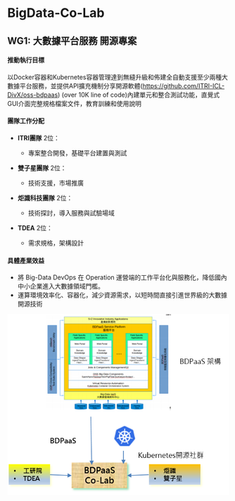 # BigData-Co-Lab

## WG1: 大數據平台服務 開源專案   

#### 推動執行目標
以Docker容器和Kubernetes容器管理達到無縫升級和佈建全自動支援至少兩種大數據平台服務，並提供API擴充機制分享開源軟體(https://github.com/ITRI-ICL-DivX/oss-bdpaas) (over 10K line of code)內建單元和整合測試功能，直覺式GUI介面完整規格檔案文件，教育訓練和使用說明

#### 團隊工作分配

* <b>ITRI團隊</b> 2位：
  * 專案整合開發，基礎平台建置與測試 
  
* <b>雙子星團隊</b> 2位：
  * 技術支援，市場推廣
  
* <b>炬識科技團隊</b> 2位：
  * 技術探討，導入服務與試驗場域
  
* <b>TDEA</b> 2位：
  * 需求規格，架構設計



#### 具體產業效益

* 將 Big-Data DevOps 在 Operation 運營端的工作平台化與服務化，降低國內中小企業進入大數據領域門檻。
* 運算環境效率化、容器化，減少資源需求，以短時間直接引進世界級的大數據開源技術



<p align="center">
  <img src="https://github.com/twoss-io/BigData-Co-Lab/blob/master/img/bigdata_intro1.png">
</p>

